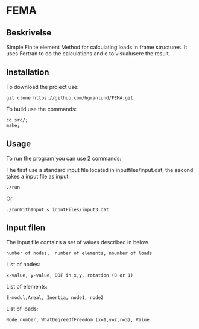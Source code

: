 # FEMA





## Beskrivelse
Simple Finite element Method for calculating loads in frame structures. It uses Fortran to do the calculations and c to visualusere the result.


## Installation
To download the project use:

	git clone https://github.com/hgranlund/FEMA.git
	
To build use the commands:

	cd src/;
	make;


## Usage
To run the program you can use 2 commands:

The first use a standard input file located in inputfiles/input.dat, the second takes a input file as input:

	./run
	
Or

	./runWithInput < inputFiles/input3.dat


## Input filen
The input file contains a set of values described in below.

	number of nodes,  number of elements, noumber of loads
	
List of nodes:


	x-value, y-value, DOF in x,y, rotation (0 or 1)
 List of elements:


	E-modul,Areal, Inertia, node1, node2
	
List of loads:

	
	Node number, WhatDegreeOfFreedom (x=1,y=2,r=3), Value 

	
	
